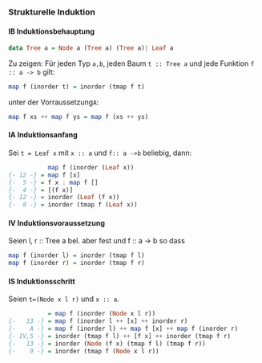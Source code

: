 ### Strukturelle Induktion
#### IB Induktionsbehauptung

```haskell
data Tree a = Node a (Tree a) (Tree a)| Leaf a
```
Zu zeigen: Für jeden Typ `a,b`, jeden Baum `t :: Tree a` und jede Funktion `f :: a -> b` gilt:
```haskell
map f (inorder t) = inorder (tmap f t)
```
unter der Vorraussetzung`A`:
```haskell
map f xs ++ map f ys = map f (xs ++ ys)
```

#### IA Induktionsanfang

Sei `t = Leaf x` mit `x :: a` und `f:: a ->b` beliebig, dann:

```haskell
           map f (inorder (Leaf x)) 
{- 12 -} = map f [x]
{-  5 -} = f x : map f []
{-  4 -} = [(f x)]
{- 12 -} = inorder (Leaf (f x))
{-  8 -} = inorder (tmap f (Leaf x))
```

#### IV Induktionsvoraussetzung

Seien l, r :: Tree a bel. aber fest und f :: a -> b so dass

```haskell
map f (inorder l) = inorder (tmap f l)
map f (inorder r) = inorder (tmap f r)
```

#### IS Induktionsschritt

Seien `t=(Node x l r)` und `x :: a`.
```haskell
           = map f (inorder (Node x l r))
{-   13 -} = map f (inorder l ++ [x] ++ inorder r)
{-    A -} = map f (inorder l) ++ map f [x] ++ map f (inorder r)
{- IV,5 -} = inorder (tmap f l) ++ [f x] ++ inorder (tmap f r)
{-   13 -} = inorder (Node (f x) (tmap f l) (tmap f r))
{-    9 -} = inorder (tmap f (Node x l r))
```
